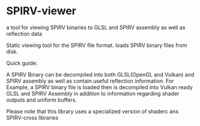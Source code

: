 # SPIRV-viewer
a tool for viewing SPIRV binaries to GLSL and SPIRV assembly as well as reflection data

Static viewing tool for the SPIRV file format. loads SPIRV binary files from disk.

Quick guide:

A SPIRV Binary can be decompiled into both GLSL(OpenGL and Vulkan) and SPIRV assembly as well as contain useful reflection information. For Example, a SPIRV binary file is loaded then is decompiled into Vulkan ready GLSL and SPIRV Assembly in addition to information regarding shader outputs and uniform buffers.



Please note that this library uses a specialized version of shaderc ans SPIRV-cross libraries
